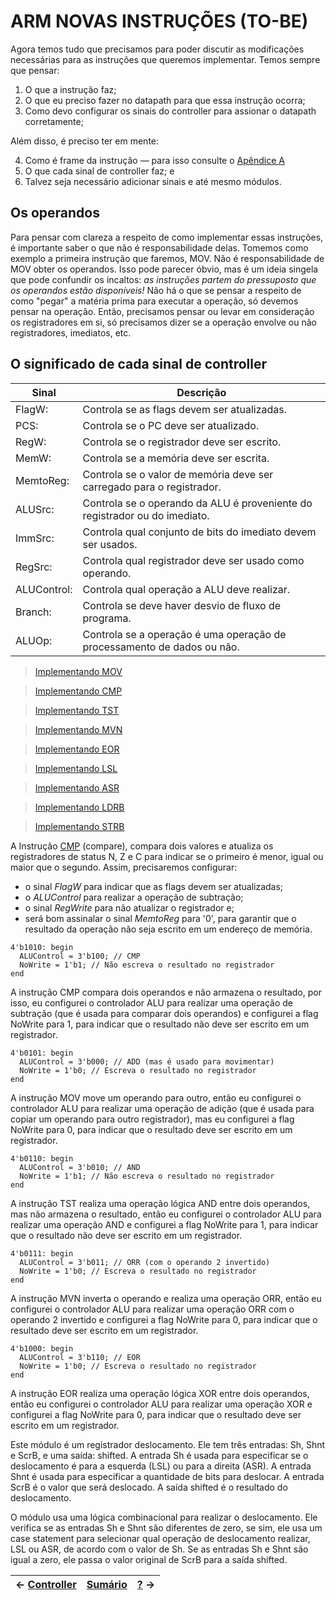 # ARM NOVAS INSTRUÇÕES (TO-BE)

Agora temos tudo que precisamos para poder discutir as modificações necessárias para as instruções que queremos implementar. Temos sempre que pensar:

1. O que a instrução faz;
2. O que eu preciso fazer no datapath para que essa instrução ocorra;
3. Como devo configurar os sinais do controller para assionar o datapath corretamente;

Além disso, é preciso ter em mente:

4. Como é frame da instrução — para isso consulte o [Apêndice A](https://github.com/Batchuka/Projeto-ARM-Single-Cycle-IFES/blob/main/Documenta%C3%A7%C3%A3o/1%20%E2%80%94%20INTRODU%C3%87%C3%83O%20e%20APENDICES/A%20%E2%80%94%20FRAME%20DAS%20NOVAS%20INSTRU%C3%87%C3%95ES.md#a---novas-instru%C3%A7%C3%B5es)
5. O que cada sinal de controller faz; e
6. Talvez seja necessário adicionar sinais e até mesmo módulos.

## Os operandos

Para pensar com clareza a respeito de como implementar essas instruções, é importante saber o que não é responsabilidade delas. Tomemos como exemplo a primeira instrução que faremos, MOV. Não é responsabilidade de MOV obter os operandos. Isso pode parecer óbvio, mas é um ideia singela que pode confundir os incaltos: *as instruções partem do pressuposto que os operandos estão disponíveis!* Não há o que se pensar a respeito de como "pegar" a matéria prima para executar a operação, só devemos pensar na operação. Então, precisamos pensar ou levar em consideração os registradores em si, só precisamos dizer se a operação envolve ou não registradores, imediatos, etc.

## O significado de cada sinal de controller

|Sinal       |Descrição                                                                 |
|------------|--------------------------------------------------------------------------|
|FlagW:      |Controla se as flags devem ser atualizadas.                               |
|PCS:        |Controla se o PC deve ser atualizado.                                     |
|RegW:       |Controla se o registrador deve ser escrito.                               |
|MemW:       |Controla se a memória deve ser escrita.                                   |
|MemtoReg:   |Controla se o valor de memória deve ser carregado para o registrador.     |
|ALUSrc:     |Controla se o operando da ALU é proveniente do registrador ou do imediato.|
|ImmSrc:     |Controla qual conjunto de bits do imediato devem ser usados.              |
|RegSrc:     |Controla qual registrador deve ser usado como operando.                   |
|ALUControl: |Controla qual operação a ALU deve realizar.                               |
|Branch:     |Controla se deve haver desvio de fluxo de programa.                       |
|ALUOp:      |Controla se a operação é uma operação de processamento de dados ou não.   |

> [Implementando MOV](https://github.com/Batchuka/Projeto-ARM-Single-Cycle-IFES/blob/main/Documenta%C3%A7%C3%A3o/3%20%E2%80%94%20AS%20NOVAS%20INSTRU%C3%87%C3%95ES%20TO-BE/mov.md#implementando-mov)

> [Implementando CMP]()

> [Implementando TST]()

> [Implementando MVN]()

> [Implementando EOR]()

> [Implementando LSL]()

> [Implementando ASR]()

> [Implementando LDRB]()

> [Implementando STRB]()



A Instrução [CMP](https://github.com/Batchuka/Projeto-ARM-Single-Cycle-IFES/edit/main/Documenta%C3%A7%C3%A3o/1%20%E2%80%94%20INTRODU%C3%87%C3%83O%20e%20APENDICES/A%20%E2%80%94%20FRAME%20DAS%20NOVAS%20INSTRU%C3%87%C3%95ES.md#cmp) (compare), compara dois valores e atualiza os registradores de status N, Z e C para indicar se o primeiro é menor, igual ou maior que o segundo. Assim, precisaremos configurar:

- o sinal $FlagW$ para indicar que as flags devem ser atualizadas;
- o $ALUControl$ para realizar a operação de subtração;
- o sinal $RegWrite$ para não atualizar o registrador e;
- será bom assinalar o sinal $MemtoReg$ para '0', para garantir que o resultado da operação não seja escrito em um endereço de memória. 


```
4'b1010: begin
  ALUControl = 3'b100; // CMP
  NoWrite = 1'b1; // Não escreva o resultado no registrador
end
```

A instrução CMP compara dois operandos e não armazena o resultado, por isso, eu configurei o controlador ALU para realizar uma operação de subtração (que é usada para comparar dois operandos) e configurei a flag NoWrite para 1, para indicar que o resultado não deve ser escrito em um registrador.

```
4'b0101: begin
  ALUControl = 3'b000; // ADD (mas é usado para movimentar)
  NoWrite = 1'b0; // Escreva o resultado no registrador
end
```

A instrução MOV move um operando para outro, então eu configurei o controlador ALU para realizar uma operação de adição (que é usada para copiar um operando para outro registrador), mas eu configurei a flag NoWrite para 0, para indicar que o resultado deve ser escrito em um registrador.

```
4'b0110: begin
  ALUControl = 3'b010; // AND
  NoWrite = 1'b1; // Não escreva o resultado no registrador
end
```

A instrução TST realiza uma operação lógica AND entre dois operandos, mas não armazena o resultado, então eu configurei o controlador ALU para realizar uma operação AND e configurei a flag NoWrite para 1, para indicar que o resultado não deve ser escrito em um registrador.

```
4'b0111: begin
  ALUControl = 3'b011; // ORR (com o operando 2 invertido)
  NoWrite = 1'b0; // Escreva o resultado no registrador
end
```

A instrução MVN inverta o operando e realiza uma operação ORR, então eu configurei o controlador ALU para realizar uma operação ORR com o operando 2 invertido e configurei a flag NoWrite para 0, para indicar que o resultado deve ser escrito em um registrador.

```
4'b1000: begin
  ALUControl = 3'b110; // EOR
  NoWrite = 1'b0; // Escreva o resultado no registrador
end
```

A instrução EOR realiza uma operação lógica XOR entre dois operandos, então eu configurei o controlador ALU para realizar uma operação XOR e configurei a flag NoWrite para 0, para indicar que o resultado deve ser escrito em um registrador.



Este módulo é um registrador deslocamento. Ele tem três entradas: Sh, Shnt e ScrB, e uma saída: shifted. A entrada Sh é usada para especificar se o deslocamento é para a esquerda (LSL) ou para a direita (ASR). A entrada Shnt é usada para especificar a quantidade de bits para deslocar. A entrada ScrB é o valor que será deslocado. A saída shifted é o resultado do deslocamento.

O módulo usa uma lógica combinacional para realizar o deslocamento. Ele verifica se as entradas Sh e Shnt são diferentes de zero, se sim, ele usa um case statement para selecionar qual operação de deslocamento realizar, LSL ou ASR, de acordo com o valor de Sh. Se as entradas Sh e Shnt são igual a zero, ele passa o valor original de ScrB para a saída shifted.



|$\leftarrow$ [Controller](https://github.com/Batchuka/Projeto-ARM-Single-Cycle-IFES/blob/main/Documenta%C3%A7%C3%A3o/2%20%E2%80%94%20ARM%20SINGLE%20CYCLE%20AS-IS/Controller.md#controler) | [Sumário](https://github.com/Batchuka/Projeto-ARM-Single-Cycle-IFES#sum%C3%A1rio) | [?]() $\rightarrow$|
|-|-|-|
